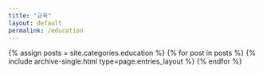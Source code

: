 ```yaml
---
title: "교육"
layout: default
permalink: /education
---
```



{% assign posts = site.categories.education %}
{% for post in posts %} {% include archive-single.html type=page.entries_layout %} {% endfor %}